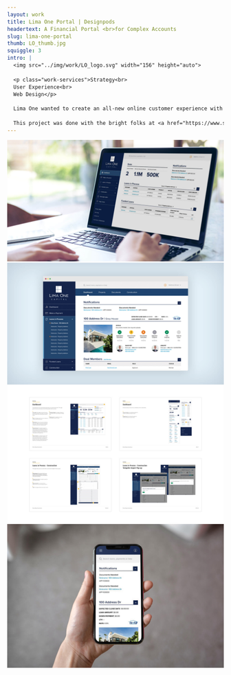 ```yaml
---
layout: work
title: Lima One Portal | Designpods
headertext: A Financial Portal <br>for Complex Accounts
slug: lima-one-portal
thumb: LO_thumb.jpg
squiggle: 3
intro: |
  <img src="../img/work/LO_logo.svg" width="156" height="auto">

  <p class="work-services">Strategy<br>
  User Experience<br>
  Web Design</p>

  Lima One wanted to create an all-new online customer experience with the same service level as their in-person experience. The portal had to have a great user experience for lots of different customer personas and was ideated from the ground up using customer feedback to drive the UI. The new portal was built on the latest and greatest from Salesforce and changed how their investors can borrow money.

  This project was done with the bright folks at <a href="https://www.swarmagency.com" target="_blank">Swarm Agency</a>.
---
```


![](../img/work/LO_1.jpg)
![](../img/work/LO_2.jpg)
![](../img/work/LO_4.jpg)
![](../img/work/LO_5.jpg)
